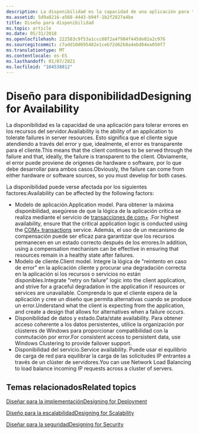 ```yaml
---
description: La disponibilidad es la capacidad de una aplicación para tolerar errores en los recursos del servidor.
ms.assetid: 5d9a8216-a568-4443-b94f-1b2f2827a4be
title: Diseño para disponibilidad
ms.topic: article
ms.date: 05/31/2018
ms.openlocfilehash: 222583c9f53a1ccc88f2a4f984f445de02a2c976
ms.sourcegitcommit: c7add10d695482e1ceb72d62b8a4ebd84ea050f7
ms.translationtype: MT
ms.contentlocale: es-ES
ms.lasthandoff: 01/07/2021
ms.locfileid: "104538812"
---
```

# <a name="designing-for-availability"></a><span data-ttu-id="2a8b9-103">Diseño para disponibilidad</span><span class="sxs-lookup"><span data-stu-id="2a8b9-103">Designing for Availability</span></span>

<span data-ttu-id="2a8b9-104">La disponibilidad es la capacidad de una aplicación para tolerar errores en los recursos del servidor.</span><span class="sxs-lookup"><span data-stu-id="2a8b9-104">Availability is the ability of an application to tolerate failures in server resources.</span></span> <span data-ttu-id="2a8b9-105">Esto significa que el cliente sigue atendiendo a través del error y que, idealmente, el error es transparente para el cliente.</span><span class="sxs-lookup"><span data-stu-id="2a8b9-105">This means that the client continues to be served through the failure and that, ideally, the failure is transparent to the client.</span></span> <span data-ttu-id="2a8b9-106">Obviamente, el error puede proviene de orígenes de hardware o software, por lo que debe desarrollar para ambos casos.</span><span class="sxs-lookup"><span data-stu-id="2a8b9-106">Obviously, the failure can come from either hardware or software sources, so you must develop for both cases.</span></span>

<span data-ttu-id="2a8b9-107">La disponibilidad puede verse afectada por los siguientes factores:</span><span class="sxs-lookup"><span data-stu-id="2a8b9-107">Availability can be affected by the following factors:</span></span>

-   <span data-ttu-id="2a8b9-108">Modelo de aplicación.</span><span class="sxs-lookup"><span data-stu-id="2a8b9-108">Application model.</span></span> <span data-ttu-id="2a8b9-109">Para obtener la máxima disponibilidad, asegúrese de que la lógica de la aplicación crítica se realiza mediante el servicio de [transacciones de com+](com--transactions.md) .</span><span class="sxs-lookup"><span data-stu-id="2a8b9-109">For highest availability, ensure that the critical application logic is conducted using the [COM+ transactions](com--transactions.md) service.</span></span> <span data-ttu-id="2a8b9-110">Además, el uso de un mecanismo de compensación puede ser eficaz para garantizar que los recursos permanecen en un estado correcto después de los errores.</span><span class="sxs-lookup"><span data-stu-id="2a8b9-110">In addition, using a compensation mechanism can be effective in ensuring that resources remain in a healthy state after failures.</span></span>
-   <span data-ttu-id="2a8b9-111">Modelo de cliente.</span><span class="sxs-lookup"><span data-stu-id="2a8b9-111">Client model.</span></span> <span data-ttu-id="2a8b9-112">Integre la lógica de "reintento en caso de error" en la aplicación cliente y procurar una degradación correcta en la aplicación si los recursos o servicios no están disponibles.</span><span class="sxs-lookup"><span data-stu-id="2a8b9-112">Integrate "retry on failure" logic into the client application, and strive for a graceful degradation in the application if resources or services are unavailable.</span></span> <span data-ttu-id="2a8b9-113">Comprenda lo que el cliente espera de la aplicación y cree un diseño que permita alternativas cuando se produce un error.</span><span class="sxs-lookup"><span data-stu-id="2a8b9-113">Understand what the client is expecting from the application, and create a design that allows for alternatives when a failure occurs.</span></span>
-   <span data-ttu-id="2a8b9-114">Disponibilidad de datos y estado.</span><span class="sxs-lookup"><span data-stu-id="2a8b9-114">Data/state availability.</span></span> <span data-ttu-id="2a8b9-115">Para obtener acceso coherente a los datos persistentes, utilice la organización por clústeres de Windows para proporcionar compatibilidad con la conmutación por error.</span><span class="sxs-lookup"><span data-stu-id="2a8b9-115">For consistent access to persistent data, use Windows Clustering to provide failover support.</span></span>
-   <span data-ttu-id="2a8b9-116">Disponibilidad del servicio.</span><span class="sxs-lookup"><span data-stu-id="2a8b9-116">Service availability.</span></span> <span data-ttu-id="2a8b9-117">Puede usar el equilibrio de carga de red para equilibrar la carga de las solicitudes IP entrantes a través de un clúster de servidores.</span><span class="sxs-lookup"><span data-stu-id="2a8b9-117">You can use Network Load Balancing to load balance incoming IP requests across a cluster of servers.</span></span>

## <a name="related-topics"></a><span data-ttu-id="2a8b9-118">Temas relacionados</span><span class="sxs-lookup"><span data-stu-id="2a8b9-118">Related topics</span></span>

<dl> <dt>

[<span data-ttu-id="2a8b9-119">Diseñar para la implementación</span><span class="sxs-lookup"><span data-stu-id="2a8b9-119">Designing for Deployment</span></span>](designing-for-deployment.md)
</dt> <dt>

[<span data-ttu-id="2a8b9-120">Diseño para la escalabilidad</span><span class="sxs-lookup"><span data-stu-id="2a8b9-120">Designing for Scalability</span></span>](designing-for-scalability.md)
</dt> <dt>

[<span data-ttu-id="2a8b9-121">Diseñar para la seguridad</span><span class="sxs-lookup"><span data-stu-id="2a8b9-121">Designing for Security</span></span>](designing-for-security.md)
</dt> </dl>

 

 



